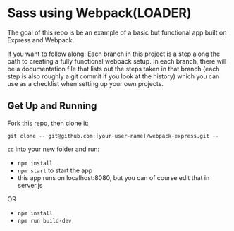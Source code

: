 # Sass using Webpack(LOADER)

The goal of this repo is be an example of a basic but functional app built on Express and Webpack.

If you want to follow along: Each branch in this project is a step along the path to creating a fully functional webpack setup. In each branch, there will be a documentation file that lists out the steps taken in that branch (each step is also roughly a git commit if you look at the history) which you can use as a checklist when setting up your own projects. 


## Get Up and Running

Fork this repo, then clone it:

```
git clone -- git@github.com:[your-user-name]/webpack-express.git --
```

`cd` into your new folder and run:
- ```npm install```
- ```npm start``` to start the app
- this app runs on localhost:8080, but you can of course edit that in server.js

OR

- ```npm install```
- ```npm run build-dev```

